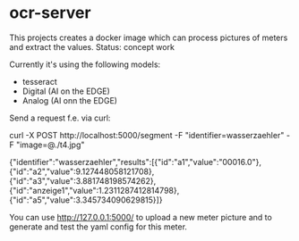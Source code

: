 # ocr-server

This projects creates a docker image which can process pictures of meters and extract the values.
Status: concept work

Currently it's using the following models:
- tesseract
- Digital (AI on the EDGE)
- Analog (AI onn the EDGE)

Send a request f.e. via curl:

curl -X POST http://localhost:5000/segment   -F "identifier=wasserzaehler"   -F "image=@./t4.jpg"

{"identifier":"wasserzaehler","results":[{"id":"a1","value":"00016.0"},{"id":"a2","value":9.127448058121708},{"id":"a3","value":3.881748198574262},{"id":"anzeige1","value":1.2311287412814798},{"id":"a5","value":3.345734090629815}]}

You can use http://127.0.0.1:5000/ to upload a new meter picture and to generate and test the yaml config for this meter.

